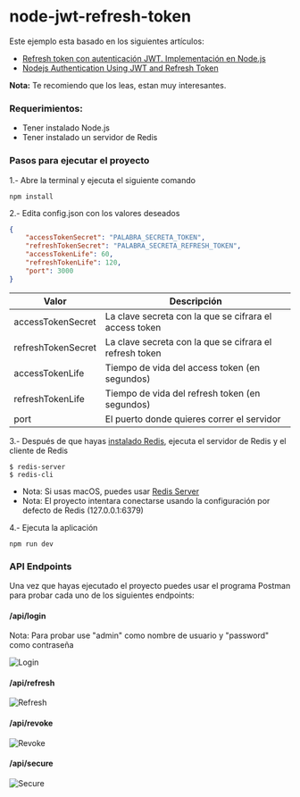# node-jwt-refresh-token

Este ejemplo esta basado en los siguientes artículos:

- [Refresh token con autenticación JWT. Implementación en Node.js](https://solidgeargroup.com/refresh-token-autenticacion-jwt-implementacion-nodejs?lang=es)
- [Nodejs Authentication Using JWT and Refresh Token](https://codeforgeek.com/2018/03/refresh-token-jwt-nodejs-authentication/)

**Nota:** Te recomiendo que los leas, estan muy interesantes.

### Requerimientos:

- Tener instalado Node.js
- Tener instalado un servidor de Redis

### Pasos para ejecutar el proyecto

1.- Abre la terminal y ejecuta el siguiente comando

```
npm install
```

2.- Edita config.json con los valores deseados

```json
{
    "accessTokenSecret": "PALABRA_SECRETA_TOKEN",
    "refreshTokenSecret": "PALABRA_SECRETA_REFRESH_TOKEN",
    "accessTokenLife": 60,
    "refreshTokenLife": 120,
    "port": 3000 
}
```

| Valor            | Descripción                                           |
| ---------------- |-------------------------------------------------------| 
|accessTokenSecret |La clave secreta con la que se cifrara el access token |
|refreshTokenSecret|La clave secreta con la que se cifrara el refresh token|
|accessTokenLife   |Tiempo de vida del access token (en segundos)          |
|refreshTokenLife  |Tiempo de vida del refresh token (en segundos)         |
|port              |El puerto donde quieres correr el servidor             | 

3.- Después de que hayas [instalado Redis](https://redis.io/download), ejecuta el servidor de Redis y el cliente de Redis

```
$ redis-server
$ redis-cli
```

- Nota: Si usas macOS, puedes usar [Redis Server](https://langui.net/redis-server/)
- Nota: El proyecto intentara conectarse usando la configuración por defecto de Redis (127.0.0.1:6379)

4.- Ejecuta la aplicación

```
npm run dev
```

### API Endpoints

Una vez que hayas ejecutado el proyecto puedes usar el programa Postman para probar cada uno de los siguientes endpoints:

#### /api/login

Nota: Para probar use "admin" como nombre de usuario y "password" como contraseña

![Login](https://raw.githubusercontent.com/edgarjaviertec/node-jwt-refresh-token/master/screenshots/1-login.png)


#### /api/refresh

![Refresh](https://raw.githubusercontent.com/edgarjaviertec/node-jwt-refresh-token/master/screenshots/2-refresh.png)


#### /api/revoke

![Revoke](https://raw.githubusercontent.com/edgarjaviertec/node-jwt-refresh-token/master/screenshots/3-revoke.png)


#### /api/secure
![Secure](https://raw.githubusercontent.com/edgarjaviertec/node-jwt-refresh-token/master/screenshots/4-secure.png)
